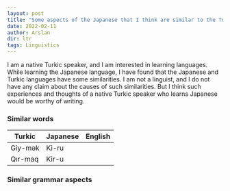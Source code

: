 ```yaml
---
layout: post
title: "Some aspects of the Japanese that I think are similar to the Turkic"
date: 2022-02-11
author: Arslan
dir: ltr
tags: Linguistics
---
```



I am a native Turkic speaker, and I am interested in learning languages. While learning the Japanese language, I have found that the Japanese and Turkic languages have some similarities. I am not a linguist, and I do not have any claim about the causes of such similarities. But I think such experiences and thoughts of a native Turkic speaker who learns Japanese would be worthy of writing.

### Similar words

| Turkic        | Japanese      | English     |
| ------------- | ------------- | ----------- |
| Giy-mək       | Ki-ru         |             |
| Qır-maq       | Kir-u         |             |

### Similar grammar aspects




















